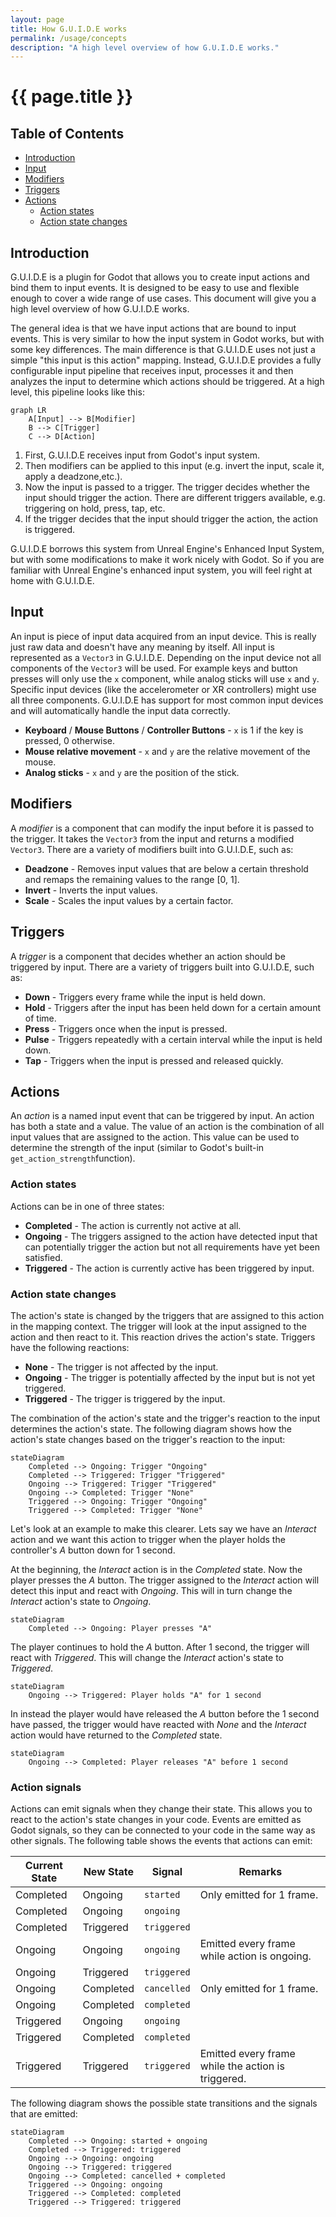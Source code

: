 ```yaml
---
layout: page
title: How G.U.I.D.E works
permalink: /usage/concepts
description: "A high level overview of how G.U.I.D.E works."
---
```


# {{ page.title }}

## Table of Contents
- [Introduction](#introduction)
- [Input](#input)
- [Modifiers](#modifiers)
- [Triggers](#triggers)
- [Actions](#actions)
  - [Action states](#action-states)
  - [Action state changes](#action-state-changes)

## Introduction

G.U.I.D.E is a plugin for Godot that allows you to create input actions and bind them to input events. It is designed to
be easy to use and flexible enough to cover a wide range of use cases. This document will give you a high level overview
of how G.U.I.D.E works.

The general idea is that we have input actions that are bound to input events. This is very similar to how the input
system in Godot works, but with some key differences. The main difference is that G.U.I.D.E uses not just a simple "this
input is this action" mapping. Instead, G.U.I.D.E provides a fully configurable input pipeline that receives input,
processes it and then analyzes the input to determine which actions should be triggered. At a high level, this pipeline
looks like this:

```mermaid
graph LR
    A[Input] --> B[Modifier]
    B --> C[Trigger]
    C --> D[Action]
```

1. First, G.U.I.D.E receives input from Godot's input system.
2. Then modifiers can be applied to this input (e.g. invert the input, scale it, apply a deadzone,etc.).
3. Now the input is passed to a trigger. The trigger decides whether the input should trigger the action. There are
   different triggers available, e.g. triggering on hold, press, tap, etc.
4. If the trigger decides that the input should trigger the action, the action is triggered.

G.U.I.D.E borrows this system from Unreal Engine's Enhanced Input System, but with some modifications to make it work
nicely with Godot. So if you are familiar with Unreal Engine's enhanced input system, you will feel right at home with
G.U.I.D.E.

## Input
An input is piece of input data acquired from an input device. This is really just raw data and doesn't have any meaning by itself. All input is represented as a `Vector3` in G.U.I.D.E. Depending on the input device not all components of the `Vector3` will be used. For example keys and button presses will only use the `x` component, while analog sticks will use `x` and `y`. Specific input devices (like the accelerometer or XR controllers) might use all three components. G.U.I.D.E has support for most common input devices and will automatically handle the input data correctly.

- **Keyboard** / **Mouse Buttons** / **Controller Buttons** - `x` is 1 if the key is pressed, 0 otherwise.
- **Mouse relative movement** - `x` and `y` are the relative movement of the mouse.
- **Analog sticks** - `x` and `y` are the position of the stick.

## Modifiers

A _modifier_ is a component that can modify the input before it is passed to the trigger. It takes the `Vector3` from the input and returns a modified `Vector3`. There are a variety of modifiers built into G.U.I.D.E, such as:

- **Deadzone** - Removes input values that are below a certain threshold and remaps the remaining values to the range [0, 1].
- **Invert** - Inverts the input values.
- **Scale** - Scales the input values by a certain factor.

## Triggers

A _trigger_ is a component that decides whether an action should be triggered by input. There are a variety of triggers built into G.U.I.D.E, such as:

- **Down** - Triggers every frame while the input is held down.
- **Hold** - Triggers after the input has been held down for a certain amount of time.
- **Press** - Triggers once when the input is pressed.
- **Pulse** - Triggers repeatedly with a certain interval while the input is held down.
- **Tap** - Triggers when the input is pressed and released quickly.



## Actions

An _action_ is a named input event that can be triggered by input. An action has both a state and a value. The value of an action is the combination of all input values that are assigned to the action. This value can be used to determine the strength of the input (similar to Godot's built-in `get_action_strength`function).

### Action states

Actions can be in one of three states:

- **Completed** - The action is currently not active at all.
- **Ongoing** - The triggers assigned to the action have detected input that can potentially trigger the action but not
  all requirements have yet been satisfied.
- **Triggered** - The action is currently active has been triggered by input.

### Action state changes

The action's state is changed by the triggers that are assigned to this action in the mapping context. The trigger will
look at the input assigned to the action and then react to it. This reaction drives the action's state. Triggers have
the following reactions:

- **None** - The trigger is not affected by the input.
- **Ongoing** - The trigger is potentially affected by the input but is not yet triggered.
- **Triggered** - The trigger is triggered by the input.

The combination of the action's state and the trigger's reaction to the input determines the action's state. The
following diagram shows how the action's state changes based on the trigger's reaction to the input:

```mermaid
stateDiagram
    Completed --> Ongoing: Trigger "Ongoing"
    Completed --> Triggered: Trigger "Triggered"
    Ongoing --> Triggered: Trigger "Triggered"
    Ongoing --> Completed: Trigger "None"
    Triggered --> Ongoing: Trigger "Ongoing"
    Triggered --> Completed: Trigger "None"
```

Let's look at an example to make this clearer. Lets say we have an _Interact_ action and we want this action to trigger
when the player holds the controller's _A_ button down for 1 second.

At the beginning, the _Interact_ action is in the _Completed_ state. Now the player presses the _A_ button. The trigger
assigned to the _Interact_ action will detect this input and react with _Ongoing_. This will in turn change the
_Interact_ action's state to _Ongoing_.

```mermaid
stateDiagram
    Completed --> Ongoing: Player presses "A"
```

The player continues to hold the _A_ button. After 1 second, the trigger will react with _Triggered_. This will change
the _Interact_ action's state to _Triggered_.

```mermaid
stateDiagram
    Ongoing --> Triggered: Player holds "A" for 1 second
```

In instead the player would have released the _A_ button before the 1 second have passed, the trigger would have reacted
with _None_ and the _Interact_ action would have returned to the _Completed_ state.

```mermaid
stateDiagram
    Ongoing --> Completed: Player releases "A" before 1 second
```

### Action signals

Actions can emit signals when they change their state. This allows you to react to the action's state changes in your
code. Events are emitted as Godot signals, so they can be connected to your code in the same way as other signals. The
following table shows the events that actions can emit:

| Current State | New State | Signal      | Remarks                                            |
|---------------|-----------|-------------|----------------------------------------------------|
| Completed     | Ongoing   | `started`   | Only emitted for 1 frame.                          |
| Completed     | Ongoing   | `ongoing`   |                                                    | 
| Completed     | Triggered | `triggered` |                                                    |
| Ongoing       | Ongoing   | `ongoing`   | Emitted every frame while action is ongoing.       |
| Ongoing       | Triggered | `triggered` |                                                    |
| Ongoing       | Completed | `cancelled` | Only emitted for 1 frame.                          |
| Ongoing       | Completed | `completed` |                                                    |
| Triggered     | Ongoing   | `ongoing`   |                                                    |
| Triggered     | Completed | `completed` |                                                    |
| Triggered     | Triggered | `triggered` | Emitted every frame while the action is triggered. |

The following diagram shows the possible state transitions and the signals that are emitted:

```mermaid
stateDiagram
    Completed --> Ongoing: started + ongoing
    Completed --> Triggered: triggered
    Ongoing --> Ongoing: ongoing
    Ongoing --> Triggered: triggered
    Ongoing --> Completed: cancelled + completed
    Triggered --> Ongoing: ongoing
    Triggered --> Completed: completed
    Triggered --> Triggered: triggered
```
